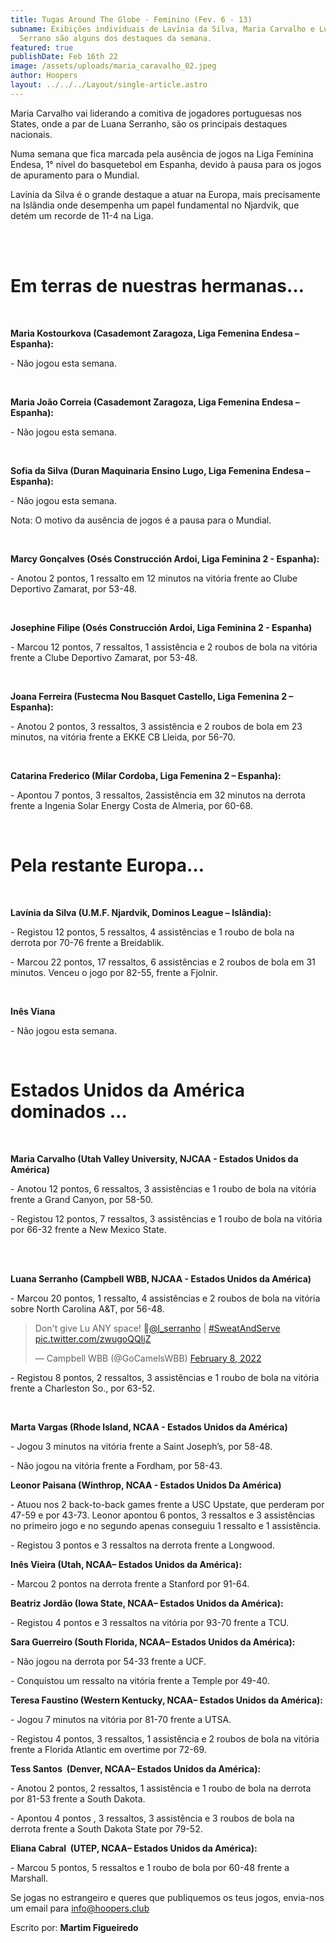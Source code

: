 ```yaml
---
title: Tugas Around The Globe - Feminino (Fev. 6 - 13)
subname: Exibições individuais de Lavínia da Silva, Maria Carvalho e Luana
  Serrano são alguns dos destaques da semana.
featured: true
publishDate: Feb 16th 22
image: /assets/uploads/maria_caravalho_02.jpeg
author: Hoopers
layout: ../../../Layout/single-article.astro
---
```

Maria Carvalho vai liderando a comitiva de jogadores portuguesas nos States, onde a par de Luana Serranho, são os principais destaques nacionais.

Numa semana que fica marcada pela ausência de jogos na Liga Feminina Endesa, 1° nível do basquetebol em Espanha, devido à pausa para os jogos de apuramento para o Mundial.

Lavínia da Silva é o grande destaque a atuar na Europa, mais precisamente na Islândia onde desempenha um papel fundamental no Njardvik, que detém um recorde de 11-4 na Liga.

\
</br>

# Em terras de nuestras hermanas…

</br>

**Maria Kostourkova (Casademont Zaragoza, Liga Femenina Endesa – Espanha):**

\- Não jogou esta semana.

</br>

**Maria João Correia (Casademont Zaragoza, Liga Femenina Endesa – Espanha):**

\- Não jogou esta semana.

</br>

**Sofia da Silva (Duran Maquinaria Ensino Lugo, Liga Femenina Endesa – Espanha):**

\- Não jogou esta semana.

Nota: O motivo da ausência de jogos é a pausa para o Mundial.

</br>

**Marcy Gonçalves (Osés Construcción Ardoi, Liga Feminina 2 - Espanha):** 

\- Anotou 2 pontos, 1 ressalto em 12 minutos na vitória frente ao Clube Deportivo Zamarat, por 53-48. 

</br>

**Josephine Filipe (Osés Construcción Ardoi, Liga Feminina 2 - Espanha)**

\- Marcou 12 pontos, 7 ressaltos, 1 assistência e 2 roubos de bola na vitória frente a Clube Deportivo Zamarat, por 53-48. 

</br>

**Joana Ferreira (Fustecma Nou Basquet Castello, Liga Femenina 2 – Espanha):**

\- Anotou 2 pontos, 3 ressaltos, 3 assistência e 2 roubos de bola em 23 minutos, na vitória frente a EKKE CB Lleida, por 56-70. 

</br>

**Catarina Frederico (Milar Cordoba, Liga Femenina 2 – Espanha):**

\- Apontou 7 pontos, 3 ressaltos, 2assistência em 32 minutos na derrota frente a Ingenia Solar Energy Costa de Almeria, por 60-68. 

</br>

# Pela restante Europa…

</br>

**Lavínia da Silva (U.M.F. Njardvik, Dominos League – Islândia):**

\- Registou 12 pontos, 5 ressaltos, 4 assistências e 1 roubo de bola na derrota por 70-76 frente a Breidablik.

\- Marcou 22 pontos, 17 ressaltos, 6 assistências e 2 roubos de bola em 31 minutos. Venceu o jogo por 82-55, frente a Fjolnir.

</br>

**Inês Viana**

\- Não jogou esta semana.

</br>

# Estados Unidos da América dominados …

</br>

**Maria Carvalho (Utah Valley University, NJCAA - Estados Unidos da América)**

\- Anotou 12 pontos, 6 ressaltos, 3 assistências e 1 roubo de bola na vitória frente a Grand Canyon, por 58-50. 

\- Registou 12 pontos, 7 ressaltos, 3 assistências e 1 roubo de bola na vitória por 66-32 frente a New Mexico State. 

</br>

**\
Luana Serranho (Campbell WBB, NJCAA - Estados Unidos da América)**

\- Marcou 20 pontos, 1 ressalto, 4 assistências e 2 roubos de bola na vitória sobre North Carolina A&T, por 56-48.

<blockquote class="twitter-tweet"><p lang="en" dir="ltr">Don&#39;t give Lu ANY space! 😤<a href="https://twitter.com/l_serranho?ref_src=twsrc%5Etfw">@l_serranho</a> | <a href="https://twitter.com/hashtag/SweatAndServe?src=hash&amp;ref_src=twsrc%5Etfw">#SweatAndServe</a> <a href="https://t.co/zwugoQQIjZ">pic.twitter.com/zwugoQQIjZ</a></p>&mdash; Campbell WBB (@GoCamelsWBB) <a href="https://twitter.com/GoCamelsWBB/status/1491188604185776134?ref_src=twsrc%5Etfw">February 8, 2022</a></blockquote> <script async src="https://platform.twitter.com/widgets.js" charset="utf-8"></script>

\- Registou 8 pontos, 2 ressaltos, 3 assistências e 1 roubo de bola na vitória frente a Charleston So., por 63-52.

</br>

**Marta Vargas (Rhode Island, NCAA - Estados Unidos da América)**

\- Jogou 3 minutos na vitória frente a Saint Joseph’s, por 58-48.

\- Não jogou na vitória frente a Fordham, por 58-43.

**Leonor Paisana (Winthrop, NCAA - Estados Unidos Da América)**

\- Atuou nos 2 back-to-back games frente a USC Upstate, que perderam por 47-59 e por 43-73. Leonor apontou 6 pontos, 3 ressaltos e 3 assistências no primeiro jogo e no segundo apenas conseguiu 1 ressalto e 1 assistência.

\- Registou 3 pontos e 3 ressaltos na derrota frente a Longwood.

**Inês Vieira (Utah, NCAA– Estados Unidos da América):**

\- Marcou 2 pontos na derrota frente a Stanford por 91-64.

**Beatriz Jordão (Iowa State, NCAA– Estados Unidos da América):**

\- Registou 4 pontos e 3 ressaltos na vitória por 93-70 frente a TCU.

**Sara Guerreiro (South Florida, NCAA– Estados Unidos da América):**

\- Não jogou na derrota por 54-33 frente a UCF.

\- Conquistou um ressalto na vitória frente a Temple por 49-40.

**Teresa Faustino (Western Kentucky, NCAA– Estados Unidos da América):**

\- Jogou 7 minutos na vitória por 81-70 frente a UTSA.

\- Registou 4 pontos, 3 ressaltos, 1 assistência e 2 roubos de bola na vitória frente a Florida Atlantic em overtime por 72-69.

**Tess Santos  (Denver, NCAA– Estados Unidos da América):**

\- Anotou 2 pontos, 2 ressaltos, 1 assistência e 1 roubo de bola na derrota por 81-53 frente a South Dakota.

\- Apontou 4 pontos , 3 ressaltos, 3 assistência e 3 roubos de bola na derrota frente a South Dakota State por 79-52.

**Eliana Cabral  (UTEP, NCAA– Estados Unidos da América):**

\- Marcou 5 pontos, 5 ressaltos e 1 roubo de bola por 60-48 frente a Marshall.

Se jogas no estrangeiro e queres que publiquemos os teus jogos, envia-nos um email para info@hoopers.club

Escrito por: **Martim Figueiredo**